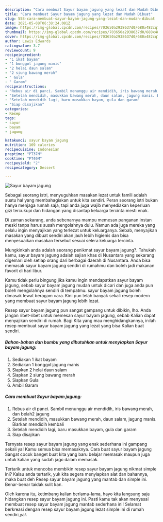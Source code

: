 ```yaml
---
description: "Cara membuat Sayur bayam jagung yang lezat dan Mudah Dibuat"
title: "Cara membuat Sayur bayam jagung yang lezat dan Mudah Dibuat"
slug: 558-cara-membuat-sayur-bayam-jagung-yang-lezat-dan-mudah-dibuat
date: 2021-05-08T06:38:24.081Z
image: https://img-global.cpcdn.com/recipes/703650a2938637d0/680x482cq70/sayur-bayam-jagung-foto-resep-utama.jpg
thumbnail: https://img-global.cpcdn.com/recipes/703650a2938637d0/680x482cq70/sayur-bayam-jagung-foto-resep-utama.jpg
cover: https://img-global.cpcdn.com/recipes/703650a2938637d0/680x482cq70/sayur-bayam-jagung-foto-resep-utama.jpg
author: Lewis Edwards
ratingvalue: 3.7
reviewcount: 9
recipeingredient:
- "1 ikat bayam"
- "1 bonggol jagung manis"
- "2 helai daun salam"
- "2 siung bawang merah"
- " Gula"
- " Garam"
recipeinstructions:
- "Rebus air di panci. Sambil menunggu air mendidih, iris bawang merah, dan belah2 jagung"
- "Setelah mendidih, masukkan bawang merah, daun salam, jagung manis. Biarkan mendidih kembali"
- "Setelah mendidih lagi, baru masukkan bayam, gula dan garam"
- "Siap disajikan"
categories:
- Resep
tags:
- sayur
- bayam
- jagung

katakunci: sayur bayam jagung 
nutrition: 169 calories
recipecuisine: Indonesian
preptime: "PT37M"
cooktime: "PT40M"
recipeyield: "2"
recipecategory: Dessert

---
```



![Sayur bayam jagung](https://img-global.cpcdn.com/recipes/703650a2938637d0/680x482cq70/sayur-bayam-jagung-foto-resep-utama.jpg)

Sebagai seorang istri, menyuguhkan masakan lezat untuk famili adalah suatu hal yang membahagiakan untuk kita sendiri. Peran seorang istri bukan hanya menjaga rumah saja, tapi anda juga wajib menyediakan keperluan gizi tercukupi dan hidangan yang disantap keluarga tercinta mesti enak.

Di zaman  sekarang, anda sebenarnya mampu memesan panganan instan meski tanpa harus susah mengolahnya dulu. Namun ada juga mereka yang selalu ingin menyajikan yang terlezat untuk keluarganya. Sebab, menyajikan masakan yang dibuat sendiri akan jauh lebih higienis dan bisa menyesuaikan masakan tersebut sesuai selera keluarga tercinta. 



Mungkinkah anda adalah seorang penikmat sayur bayam jagung?. Tahukah kamu, sayur bayam jagung adalah sajian khas di Nusantara yang sekarang digemari oleh setiap orang dari berbagai daerah di Nusantara. Anda bisa memasak sayur bayam jagung sendiri di rumahmu dan boleh jadi makanan favorit di hari libur.

Kamu tidak perlu bingung jika kamu ingin mendapatkan sayur bayam jagung, sebab sayur bayam jagung mudah untuk dicari dan juga anda pun boleh mengolahnya sendiri di tempatmu. sayur bayam jagung boleh dimasak lewat beragam cara. Kini pun telah banyak sekali resep modern yang membuat sayur bayam jagung lebih lezat.

Resep sayur bayam jagung pun sangat gampang untuk dibikin, lho. Anda jangan ribet-ribet untuk memesan sayur bayam jagung, sebab Kalian dapat menyajikan sendiri di rumah. Bagi Kita yang mau menghidangkannya, inilah resep membuat sayur bayam jagung yang lezat yang bisa Kalian buat sendiri.

<!--inarticleads1-->

##### Bahan-bahan dan bumbu yang dibutuhkan untuk menyiapkan Sayur bayam jagung:

1. Sediakan 1 ikat bayam
1. Sediakan 1 bonggol jagung manis
1. Siapkan 2 helai daun salam
1. Siapkan 2 siung bawang merah
1. Siapkan  Gula
1. Ambil  Garam




<!--inarticleads2-->

##### Cara membuat Sayur bayam jagung:

1. Rebus air di panci. Sambil menunggu air mendidih, iris bawang merah, dan belah2 jagung
1. Setelah mendidih, masukkan bawang merah, daun salam, jagung manis. Biarkan mendidih kembali
1. Setelah mendidih lagi, baru masukkan bayam, gula dan garam
1. Siap disajikan




Ternyata resep sayur bayam jagung yang enak sederhana ini gampang sekali ya! Kamu semua bisa memasaknya. Cara buat sayur bayam jagung Sangat cocok banget buat kita yang baru belajar memasak maupun juga untuk kalian yang sudah jago dalam memasak.

Tertarik untuk mencoba membikin resep sayur bayam jagung nikmat simple ini? Kalau anda tertarik, yuk kita segera menyiapkan alat dan bahannya, maka buat deh Resep sayur bayam jagung yang mantab dan simple ini. Benar-benar taidak sulit kan. 

Oleh karena itu, ketimbang kalian berlama-lama, hayo kita langsung saja hidangkan resep sayur bayam jagung ini. Pasti kamu tak akan menyesal membuat resep sayur bayam jagung mantab sederhana ini! Selamat berkreasi dengan resep sayur bayam jagung lezat simple ini di rumah sendiri,ya!.

